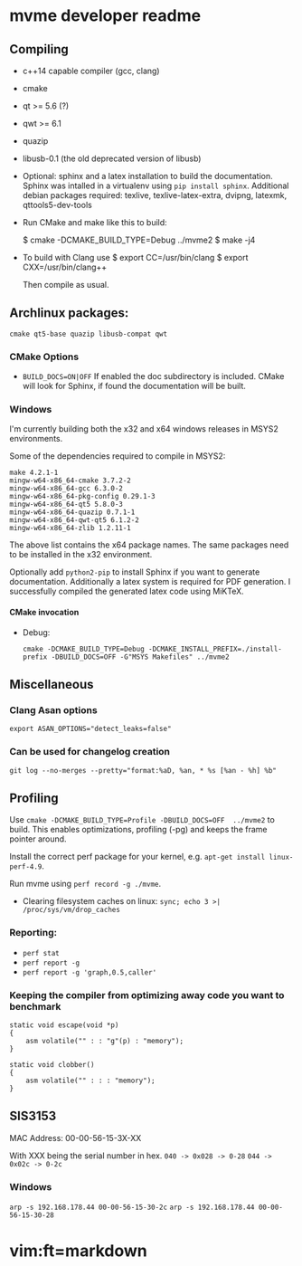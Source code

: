 # mvme developer readme

## Compiling

* c++14 capable compiler (gcc, clang)
* cmake
* qt >= 5.6 (?)
* qwt >= 6.1
* quazip
* libusb-0.1 (the old deprecated version of libusb)
* Optional: sphinx and a latex installation to build the documentation.
  Sphinx was intalled in a virtualenv using `pip install sphinx`.
  Additional debian packages required: texlive, texlive-latex-extra, dvipng,
  latexmk, qttools5-dev-tools

* Run CMake and make like this to build:

    $ cmake -DCMAKE_BUILD_TYPE=Debug ../mvme2
    $ make -j4

* To build with Clang use
    $ export CC=/usr/bin/clang
    $ export CXX=/usr/bin/clang++

  Then compile as usual.

## Archlinux packages:
`cmake qt5-base quazip libusb-compat qwt`

### CMake Options
* `BUILD_DOCS=ON|OFF`
  If enabled the doc subdirectory is included. CMake will look for Sphinx, if
  found the documentation will be built.

### Windows

I'm currently building both the x32 and x64 windows releases in MSYS2
environments.

Some of the dependencies required to compile in MSYS2:

    make 4.2.1-1
    mingw-w64-x86_64-cmake 3.7.2-2
    mingw-w64-x86_64-gcc 6.3.0-2
    mingw-w64-x86_64-pkg-config 0.29.1-3
    mingw-w64-x86_64-qt5 5.8.0-3
    mingw-w64-x86_64-quazip 0.7.1-1
    mingw-w64-x86_64-qwt-qt5 6.1.2-2
    mingw-w64-x86_64-zlib 1.2.11-1

The above list contains the x64 package names. The same packages need to be
installed in the x32 environment.

Optionally add `python2-pip` to install Sphinx if you want to generate
documentation. Additionally a latex system is required for PDF generation. I
successfully compiled the generated latex code using MiKTeX.

#### CMake invocation
* Debug:

  `cmake -DCMAKE_BUILD_TYPE=Debug -DCMAKE_INSTALL_PREFIX=./install-prefix -DBUILD_DOCS=OFF -G"MSYS Makefiles" ../mvme2`


## Miscellaneous

### Clang Asan options
`export ASAN_OPTIONS="detect_leaks=false"`

### Can be used for changelog creation
`git log --no-merges --pretty="format:%aD, %an, * %s [%an - %h] %b"`

## Profiling

Use `cmake -DCMAKE_BUILD_TYPE=Profile -DBUILD_DOCS=OFF  ../mvme2` to build.
This enables optimizations,  profiling (-pg) and keeps the frame pointer
around.

Install the correct perf package for your kernel, e.g. `apt-get install linux-perf-4.9`.

Run mvme using `perf record -g ./mvme`.

* Clearing filesystem caches on linux:
    `sync; echo 3 >| /proc/sys/vm/drop_caches`

### Reporting:
* `perf stat`
* `perf report -g`
* `perf report -g 'graph,0.5,caller'`

### Keeping the compiler from optimizing away code you want to benchmark

```
static void escape(void *p)
{
    asm volatile("" : : "g"(p) : "memory");
}

static void clobber()
{
    asm volatile("" : : : "memory");
}
```

## SIS3153
MAC Address: 00-00-56-15-3X-XX

With XXX being the serial number in hex.
`040 -> 0x028 -> 0-28`
`044 -> 0x02c -> 0-2c`

### Windows
`arp -s 192.168.178.44 00-00-56-15-30-2c`
`arp -s 192.168.178.44 00-00-56-15-30-28`

# vim:ft=markdown
